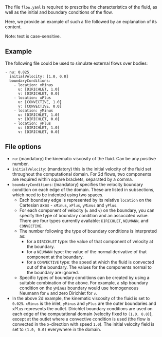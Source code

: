 The file `flow.yaml` is required to prescribe the characteristics of the fluid, as well as the initial and boundary conditions of the flow.

Here, we provide an example of such a file followed by an explanation of its content.

Note: text is case-sensitive.


## Example
The following file could be used to simulate external flows over bodies:

    - nu: 0.025
      initialVelocity: [1.0, 0.0]
      boundaryConditions:
        - location: xMinus
          u: [DIRICHLET, 1.0]
          v: [DIRICHLET, 0.0]
        - location: xPlus
          u: [CONVECTIVE, 1.0]
          v: [CONVECTIVE, 0.0]
        - location: yMinus
          u: [DIRICHLET, 1.0]
          v: [DIRICHLET, 0.0]
        - location: yPlus
          u: [DIRICHLET, 1.0]
          v: [DIRICHLET, 0.0]


## File options
* `nu`: (mandatory) the kinematic viscosity of the fluid. Can be any positive number.
* `initialVelocity`: (mandatory) this is the initial velocity of the fluid set throughout the computational domain. For 2d flows, two components are required within square brackets, separated by a comma.
* `boundaryConditions`: (mandatory) specifies the velocity boundary condition on each edge of the domain. These are listed in subsections, which need to be indented using two spaces.
  * Each boundary edge is represented by its relative `location` on the Cartesian axes - `xMinus`, `xPlus`, `yMinus` and `yPlus`.
  * For each component of velocity (`u` and `v`) on the boundary, you can specify the type of boundary condition and an associated value. There are four types currently available: `DIRICHLET`, `NEUMANN`, and `CONVECTIVE`.
  * The number following the type of boundary conditions is interpreted as:
    * for a `DIRICHLET` type: the value of that component of velocity at the boundary.
    * for a `NEUMANN` type: the value of the normal derivative of that component at the boundary.
    * for a `CONVECTIVE` type: the speed at which the fluid is convected out of the boundary. The values for the components normal to the boundary are ignored.
  * Specific types of boundary conditions can be created by using a suitable combination of the above. For example, a slip boundary condition on the `yMinus` boundary would use homogeneous Neumann for `u` and zero Dirichlet for `v`.
* In the above 2d example, the kinematic viscosity of the fluid is set to `0.025`. `xMinus` is the inlet, `yMinus` and `yPlus` are the outer boundaries and `xPlus` represents the outlet. Dirichlet boundary conditions are used on each edge of the computational domain (velocity fixed to `(1.0, 0.0)`), except at the outlet where a convective condition is used (the flow is convected in the x-direction with speed `1.0`). The initial velocity field is set to `(1.0, 0.0)` everywhere in the domain.
